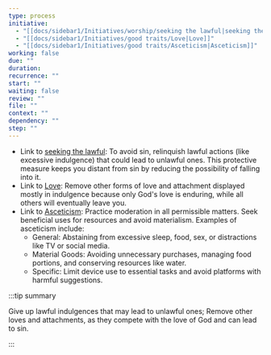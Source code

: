 ```yaml
---
type: process
initiative:
  - "[[docs/sidebar1/Initiatives/worship/seeking the lawful|seeking the lawful]]"
  - "[[docs/sidebar1/Initiatives/good traits/Love|Love]]"
  - "[[docs/sidebar1/Initiatives/good traits/Asceticism|Asceticism]]"
working: false
due: ""
duration: 
recurrence: ""
start: ""
waiting: false
review: ""
file: ""
context: ""
dependency: ""
step: ""
---
```


* Link to [seeking the lawful](docs/sidebar1/Initiatives/worship/seeking%20the%20lawful.md): To avoid sin, relinquish lawful actions (like excessive indulgence) that could lead to unlawful ones. This protective measure keeps you distant from sin by reducing the possibility of falling into it.
* Link to [Love](docs/sidebar1/Initiatives/good%20traits/Love.md): Remove other forms of love and attachment displayed mostly in indulgence because only God's love is enduring, while all others will eventually leave you.
* Link to [Asceticism](docs/sidebar1/Initiatives/good%20traits/Asceticism.md): Practice moderation in all permissible matters. Seek beneficial uses for resources and avoid materialism. Examples of asceticism include:
	* General: Abstaining from excessive sleep, food, sex, or distractions like TV or social media.
	* Material Goods: Avoiding unnecessary purchases, managing food portions, and conserving resources like water.
	* Specific: Limit device use to essential tasks and avoid platforms with harmful suggestions.

:::tip summary

Give up lawful indulgences that may lead to unlawful ones; Remove other loves and attachments, as they compete with the love of God and can lead to sin.

:::  
